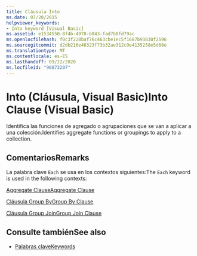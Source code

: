 ```yaml
---
title: Cláusula Into
ms.date: 07/20/2015
helpviewer_keywords:
- Into keyword [Visual Basic]
ms.assetid: e1534550-8f4b-4978-b043-fad7b8fd79ac
ms.openlocfilehash: f0c3f228baf76c463cbe1ec5f1687b93830f2596
ms.sourcegitcommit: d2db216e46323f73b32ae312c9e4135258e5d68e
ms.translationtype: MT
ms.contentlocale: es-ES
ms.lasthandoff: 09/22/2020
ms.locfileid: "90873207"
---
```

# <a name="into-clause-visual-basic"></a><span data-ttu-id="5ddd0-102">Into (Cláusula, Visual Basic)</span><span class="sxs-lookup"><span data-stu-id="5ddd0-102">Into Clause (Visual Basic)</span></span>

<span data-ttu-id="5ddd0-103">Identifica las funciones de agregado o agrupaciones que se van a aplicar a una colección.</span><span class="sxs-lookup"><span data-stu-id="5ddd0-103">Identifies aggregate functions or groupings to apply to a collection.</span></span>  
  
## <a name="remarks"></a><span data-ttu-id="5ddd0-104">Comentarios</span><span class="sxs-lookup"><span data-stu-id="5ddd0-104">Remarks</span></span>  

 <span data-ttu-id="5ddd0-105">La palabra clave `Each` se usa en los contextos siguientes:</span><span class="sxs-lookup"><span data-stu-id="5ddd0-105">The `Each` keyword is used in the following contexts:</span></span>  
  
 [<span data-ttu-id="5ddd0-106">Aggregate Clause</span><span class="sxs-lookup"><span data-stu-id="5ddd0-106">Aggregate Clause</span></span>](../queries/aggregate-clause.md)  
  
 [<span data-ttu-id="5ddd0-107">Cláusula Group By</span><span class="sxs-lookup"><span data-stu-id="5ddd0-107">Group By Clause</span></span>](../queries/group-by-clause.md)  
  
 [<span data-ttu-id="5ddd0-108">Cláusula Group Join</span><span class="sxs-lookup"><span data-stu-id="5ddd0-108">Group Join Clause</span></span>](../queries/group-join-clause.md)  
  
## <a name="see-also"></a><span data-ttu-id="5ddd0-109">Consulte también</span><span class="sxs-lookup"><span data-stu-id="5ddd0-109">See also</span></span>

- [<span data-ttu-id="5ddd0-110">Palabras clave</span><span class="sxs-lookup"><span data-stu-id="5ddd0-110">Keywords</span></span>](../keywords/index.md)
